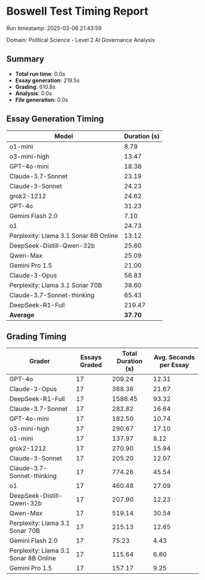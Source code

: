 # Boswell Test Timing Report

Run timestamp: 2025-03-06 21:43:59

Domain: Political Science - Level 2 AI Governance Analysis

## Summary

- **Total run time**: 0.0s
- **Essay generation**: 219.5s
- **Grading**: 610.8s
- **Analysis**: 0.0s
- **File generation**: 0.0s

## Essay Generation Timing

| Model | Duration (s) |
|-------|-------------|
| o1-mini | 8.79 |
| o3-mini-high | 13.47 |
| GPT-4o-mini | 18.38 |
| Claude-3.7-Sonnet | 23.19 |
| Claude-3-Sonnet | 24.23 |
| grok2-1212 | 24.62 |
| GPT-4o | 31.23 |
| Gemini Flash 2.0 | 7.10 |
| o1 | 24.73 |
| Perplexity: Llama 3.1 Sonar 8B Online | 13.12 |
| DeepSeek-Distill-Qwen-32b | 25.60 |
| Qwen-Max | 25.09 |
| Gemini Pro 1.5 | 21.00 |
| Claude-3-Opus | 56.83 |
| Perplexity: Llama 3.1 Sonar 70B | 38.60 |
| Claude-3.7-Sonnet-thinking | 65.43 |
| DeepSeek-R1-Full | 219.47 |
| **Average** | **37.70** |

## Grading Timing

| Grader | Essays Graded | Total Duration (s) | Avg. Seconds per Essay |
|--------|---------------|-------------------|------------------------|
| GPT-4o | 17 | 209.24 | 12.31 |
| Claude-3-Opus | 17 | 368.36 | 21.67 |
| DeepSeek-R1-Full | 17 | 1586.45 | 93.32 |
| Claude-3.7-Sonnet | 17 | 282.82 | 16.64 |
| GPT-4o-mini | 17 | 182.50 | 10.74 |
| o3-mini-high | 17 | 290.67 | 17.10 |
| o1-mini | 17 | 137.97 | 8.12 |
| grok2-1212 | 17 | 270.90 | 15.94 |
| Claude-3-Sonnet | 17 | 205.20 | 12.07 |
| Claude-3.7-Sonnet-thinking | 17 | 774.26 | 45.54 |
| o1 | 17 | 460.48 | 27.09 |
| DeepSeek-Distill-Qwen-32b | 17 | 207.90 | 12.23 |
| Qwen-Max | 17 | 519.14 | 30.54 |
| Perplexity: Llama 3.1 Sonar 70B | 17 | 215.13 | 12.65 |
| Gemini Flash 2.0 | 17 | 75.23 | 4.43 |
| Perplexity: Llama 3.1 Sonar 8B Online | 17 | 115.64 | 6.80 |
| Gemini Pro 1.5 | 17 | 157.17 | 9.25 |